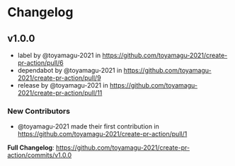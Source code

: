 # Changelog

## v1.0.0

- label by @toyamagu-2021 in https://github.com/toyamagu-2021/create-pr-action/pull/6
- dependabot by @toyamagu-2021 in https://github.com/toyamagu-2021/create-pr-action/pull/9
- release by @toyamagu-2021 in https://github.com/toyamagu-2021/create-pr-action/pull/11

### New Contributors

- @toyamagu-2021 made their first contribution in https://github.com/toyamagu-2021/create-pr-action/pull/1

**Full Changelog**: https://github.com/toyamagu-2021/create-pr-action/commits/v1.0.0
